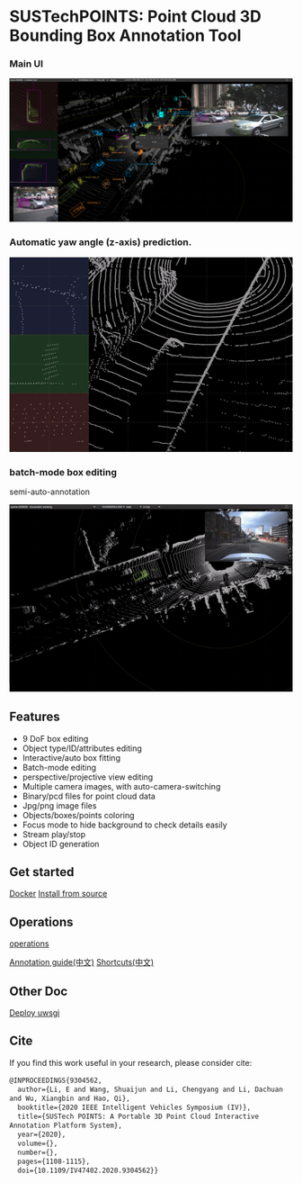 # SUSTechPOINTS: Point Cloud 3D Bounding Box Annotation Tool

### Main UI
![screenshot](./doc/main-ui.png)

### Automatic yaw angle (z-axis) prediction.
![auto-rotate](./doc/auto-rotate.gif)

### batch-mode box editing

semi-auto-annotation

![batch-mode](./doc/auto-anno-car.gif)

## Features

- 9 DoF box editing
- Object type/ID/attributes editing
- Interactive/auto box fitting
- Batch-mode editing
- perspective/projective view editing
- Multiple camera images, with auto-camera-switching
- Binary/pcd files for point cloud data
- Jpg/png image files
- Objects/boxes/points coloring
- Focus mode to hide background to check details easily
- Stream play/stop
- Object ID generation



## Get started

[Docker](./doc/docker.md)
[Install from source](./doc/install_from_source.md)

## Operations
[operations](./doc/operations.md)

[Annotation guide(中文)](./doc/shortcuts_cn.md)
[Shortcuts(中文)](./doc/shortcuts_cn.md)

## Other Doc
[Deploy uwsgi](./doc/deploy_server.md)
## Cite

If you find this work useful in your research, please consider cite:
```
@INPROCEEDINGS{9304562,
  author={Li, E and Wang, Shuaijun and Li, Chengyang and Li, Dachuan and Wu, Xiangbin and Hao, Qi},
  booktitle={2020 IEEE Intelligent Vehicles Symposium (IV)}, 
  title={SUSTech POINTS: A Portable 3D Point Cloud Interactive Annotation Platform System}, 
  year={2020},
  volume={},
  number={},
  pages={1108-1115},
  doi={10.1109/IV47402.2020.9304562}}
  
```
